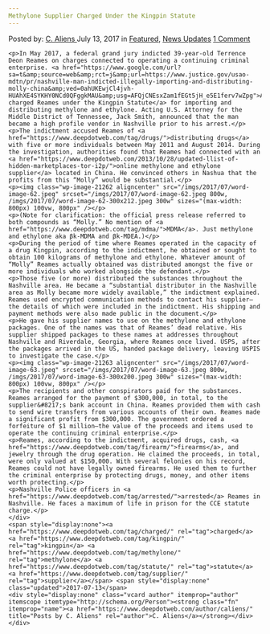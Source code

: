 ```yaml
---
Methylone Supplier Charged Under the Kingpin Statute
---
```

<article class="post-listing post-21255 post type-post status-publish format-standard has-post-thumbnail hentry  tag-charged tag-kingpin tag-methylone tag-statute tag-supplier">
    <div class="post-inner">
        <span>Posted by: <a href="https://www.deepdotweb.com/author/caliens/" title="">C. Aliens </a></span>
    <span>July 13, 2017</span>
    <span>in <a href="https://www.deepdotweb.com/category/deepdot-news/" rel="category tag">Featured</a>, <a href="https://www.deepdotweb.com/category/news-updates/" rel="category tag">News Updates</a></span>
    <span><a href="https://www.deepdotweb.com/2017/07/13/methylone-supplier-charged-kingpin-statute/#comments">1 Comment</a></span>
    </p>
    <div class="clear"></div>
    
    <p>In May 2017, a federal grand jury indicted 39-year-old Terrence Deon Reames on charges connected to operating a continuing criminal enterprise. <a href="https://www.google.com/url?sa=t&amp;source=web&amp;rct=j&amp;url=https://www.justice.gov/usao-mdtn/pr/nashville-man-indicted-illegally-importing-and-distributing-molly-china&amp;ved=0ahUKEwjCl4jvh-HUAhXE4SYKHY0NCd0QFggkMAU&amp;usg=AFQjCNEsxZam1fEGt5jH_e5E1ferv7wZpg">Authorities charged Reames under the Kingpin Statute</a> for importing and distributing methylone and ethylone. Acting U.S. Attorney for the Middle District of Tennessee, Jack Smith, announced that the man became a high profile vendor in Nashville prior to his arrest.</p>
    <p>The indictment accused Reames of <a href="https://www.deepdotweb.com/tag/drugs/">distributing drugs</a> with five or more individuals between May 2011 and August 2014. During the investigation, authorities found that Reames had connected with an <a href="https://www.deepdotweb.com/2013/10/28/updated-llist-of-hidden-marketplaces-tor-i2p/">online methylone and ethylone supplier</a> located in China. He convinced others in Nashua that the profits from this “Molly” would be substantial.</p>
    <p><img class="wp-image-21262 aligncenter" src="/imgs/2017/07/word-image-62.jpeg" srcset="/imgs/2017/07/word-image-62.jpeg 800w, /imgs/2017/07/word-image-62-300x212.jpeg 300w" sizes="(max-width: 800px) 100vw, 800px" /></p>
    <p>(Note for clarification: the official press release referred to both compounds as “Molly.” No mention of <a href="https://www.deepdotweb.com/tag/mdma/">MDMA</a>. Just methylone and ethylone aka βk-MDMA and βk-MDEA.)</p>
    <p>During the period of time where Reames operated in the capacity of a drug Kingpin, according to the indictment, he obtained or sought to obtain 100 kilograms of methylone and ethylone. Whatever amount of “Molly” Reames actually obtained was distributed amongst the five or more individuals who worked alongside the defendant.</p>
    <p>Those five (or more) distributed the substances throughout the Nashville area. He became a “substantial distributor in the Nashville area as Molly became more widely available,” the indictment explained. Reames used encrypted communication methods to contact his supplier—the details of which were included in the indictment. His shipping and payment methods were also made public in the document.</p>
    <p>He gave his supplier names to use on the methylone and ethylone packages. One of the names was that of Reames’ dead relative. His supplier shipped packages to these names at addresses throughout Nashville and Riverdale, Georgia, where Reames once lived. USPS, after the packages arrived in the US, handed package delivery, leaving USPIS to investigate the case.</p>
    <p><img class="wp-image-21263 aligncenter" src="/imgs/2017/07/word-image-63.jpeg" srcset="/imgs/2017/07/word-image-63.jpeg 800w, /imgs/2017/07/word-image-63-300x200.jpeg 300w" sizes="(max-width: 800px) 100vw, 800px" /></p>
    <p>The recipients and other conspirators paid for the substances. Reames arranged for the payment of $300,000, in total, to the supplier&#8217;s bank account in China. Reames provided them with cash to send wire transfers from various accounts of their own. Reames made a significant profit from $300,000. The government ordered a forfeiture of $1 million—the value of the proceeds and items used to operate the continuing criminal enterprise.</p>
    <p>Reames, according to the indictment, acquired drugs, cash, <a href="https://www.deepdotweb.com/tag/firearm/">firearms</a>, and jewelry through the drug operation. He claimed the proceeds, in total, were only valued at $150,000. With several felonies on his record, Reames could not have legally owned firearms. He used them to further the criminal enterprise by protecting drugs, money, and other items worth protecting.</p>
    <p>Nashville Police officers in <a href="https://www.deepdotweb.com/tag/arrested/">arrested</a> Reames in Nashville. He faces a maximum of life in prison for the CCE statute charge.</p>
    </div>
    <span style="display:none"><a href="https://www.deepdotweb.com/tag/charged/" rel="tag">charged</a> <a href="https://www.deepdotweb.com/tag/kingpin/" rel="tag">kingpin</a> <a href="https://www.deepdotweb.com/tag/methylone/" rel="tag">methylone</a> <a href="https://www.deepdotweb.com/tag/statute/" rel="tag">statute</a> <a href="https://www.deepdotweb.com/tag/supplier/" rel="tag">supplier</a></span> <span style="display:none" class="updated">2017-07-13</span>
    <div style="display:none" class="vcard author" itemprop="author" itemscope itemtype="http://schema.org/Person"><strong class="fn" itemprop="name"><a href="https://www.deepdotweb.com/author/caliens/" title="Posts by C. Aliens" rel="author">C. Aliens</a></strong></div>
    </div>
</article>

